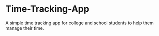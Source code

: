 # Time-Tracking-App
A simple time tracking app for college and school students to help them manage their time.
